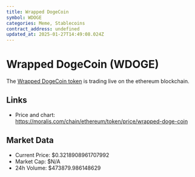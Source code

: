 ```yaml
---
title: Wrapped DogeCoin
symbol: WDOGE
categories: Meme, Stablecoins
contract_address: undefined
updated_at: 2025-01-27T14:49:08.024Z
---
```


# Wrapped DogeCoin (WDOGE)
The [Wrapped DogeCoin token](https://moralis.com/chain/ethereum/token/price/wrapped-doge-coin) is trading live on the ethereum blockchain.

## Links
- Price and chart: https://moralis.com/chain/ethereum/token/price/wrapped-doge-coin

## Market Data
- Current Price: $0.3218908961707992
- Market Cap: $N/A
- 24h Volume: $473879.986148629
